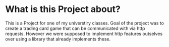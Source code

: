 # What is this Project about?

This is a Project for one of my universtiry classes. Goal of the project was to create a trading card game that can be communicated with via http requests.
However we were supposed to implement http features outselves over using a library that already implements these.
